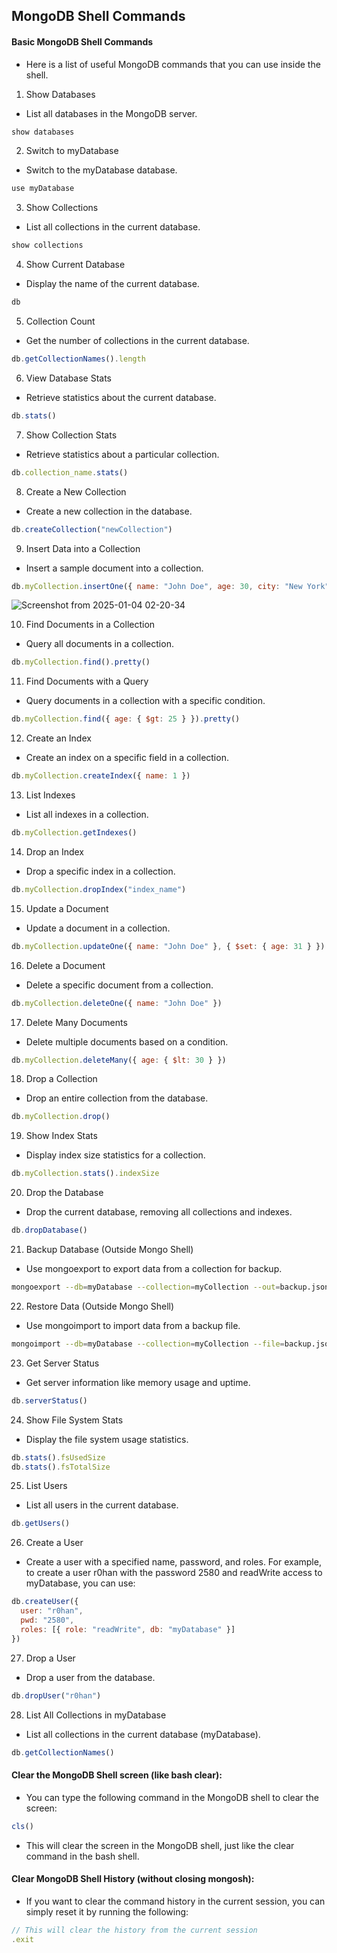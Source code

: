 ## MongoDB Shell Commands
####  Basic MongoDB Shell Commands
- Here is a list of useful MongoDB commands that you can use inside the shell.

1. Show Databases
- List all databases in the MongoDB server.

```javascript
show databases
```
2. Switch to myDatabase
- Switch to the myDatabase database.

```javascript
use myDatabase
```
3. Show Collections
- List all collections in the current database.

```javascript
show collections
```
4. Show Current Database
- Display the name of the current database.

```javascript
db
```
5. Collection Count
- Get the number of collections in the current database.

```javascript
db.getCollectionNames().length
```
6. View Database Stats
- Retrieve statistics about the current database.

```javascript
db.stats()
```
7. Show Collection Stats
- Retrieve statistics about a particular collection.

```javascript
db.collection_name.stats()
```
8. Create a New Collection
- Create a new collection in the database.

```javascript
db.createCollection("newCollection")
```
9. Insert Data into a Collection
- Insert a sample document into a collection.

```javascript
db.myCollection.insertOne({ name: "John Doe", age: 30, city: "New York" })
```
![Screenshot from 2025-01-04 02-20-34](https://github.com/user-attachments/assets/e5240371-d3a6-4c15-b10f-5bc6b1530093)

10. Find Documents in a Collection
- Query all documents in a collection.

```javascript
db.myCollection.find().pretty()
```
11. Find Documents with a Query
- Query documents in a collection with a specific condition.

```javascript
db.myCollection.find({ age: { $gt: 25 } }).pretty()
```
12. Create an Index
- Create an index on a specific field in a collection.

```javascript
db.myCollection.createIndex({ name: 1 })
```
13. List Indexes
- List all indexes in a collection.

```javascript
db.myCollection.getIndexes()
```
14. Drop an Index
- Drop a specific index in a collection.

```javascript
db.myCollection.dropIndex("index_name")
```
15. Update a Document
- Update a document in a collection.

```javascript
db.myCollection.updateOne({ name: "John Doe" }, { $set: { age: 31 } })
```
16. Delete a Document
- Delete a specific document from a collection.

```javascript
db.myCollection.deleteOne({ name: "John Doe" })
```
17. Delete Many Documents
- Delete multiple documents based on a condition.

```javascript
db.myCollection.deleteMany({ age: { $lt: 30 } })
```
18. Drop a Collection
- Drop an entire collection from the database.

```javascript
db.myCollection.drop()
```
19. Show Index Stats
- Display index size statistics for a collection.

```javascript
db.myCollection.stats().indexSize
```
20. Drop the Database
- Drop the current database, removing all collections and indexes.

```javascript
db.dropDatabase()
```
21. Backup Database (Outside Mongo Shell)
- Use mongoexport to export data from a collection for backup.

```bash
mongoexport --db=myDatabase --collection=myCollection --out=backup.json
```
22. Restore Data (Outside Mongo Shell)
- Use mongoimport to import data from a backup file.

```bash
mongoimport --db=myDatabase --collection=myCollection --file=backup.json
```
23. Get Server Status
- Get server information like memory usage and uptime.

```javascript
db.serverStatus()
```
24. Show File System Stats
- Display the file system usage statistics.

```javascript
db.stats().fsUsedSize
db.stats().fsTotalSize
```
25. List Users
- List all users in the current database.

```javascript
db.getUsers()
```
26. Create a User
- Create a user with a specified name, password, and roles. For example, to create a user r0han with the password 2580 and readWrite access to myDatabase, you can use:

```javascript
db.createUser({
  user: "r0han",
  pwd: "2580",
  roles: [{ role: "readWrite", db: "myDatabase" }]
})
```
27. Drop a User
- Drop a user from the database.

```javascript
db.dropUser("r0han")
```
28. List All Collections in myDatabase
- List all collections in the current database (myDatabase).

```javascript
db.getCollectionNames()
```

#### Clear the MongoDB Shell screen (like bash clear):

- You can type the following command in the MongoDB shell to clear the screen:

```javascript
cls()
```
- This will clear the screen in the MongoDB shell, just like the clear command in the bash shell.

#### Clear MongoDB Shell History (without closing mongosh):

- If you want to clear the command history in the current session, you can simply reset it by running the following:

```javascript
// This will clear the history from the current session
.exit
```
